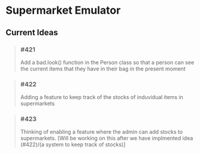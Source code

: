 # Supermarket Emulator

<!-- [TOC] -->

## Current Ideas

> ### \#421
>
> Add a bad.look() function in the Person class so that a person can see the current items that they have in their bag in the present moment

> ### \#422
>
> Adding a feature to keep track of the stocks of induvidual items in supermarkets

> ### \#423
>
> Thinking of enabling a feature where the admin can add stocks to supermarkets. [Will be working on this after we have implmented idea (#422)/(a system to keep track of stocks)]
